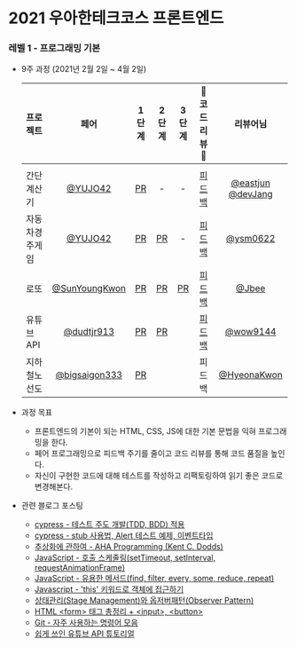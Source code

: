 # 2021 우아한테크코스 프론트엔드

### 레벨 1 - 프로그래밍 기본
- 9주 과정 (2021년 2월 2일  ~ 4월 2일)

  |   프로젝트    |  페어  |  1 단계   |  2 단계  |  3 단계  |   🌟  코드리뷰 🌟   |    리뷰어님    |
  | :---------- | :------: | :------: | :-----: | :---: | :--------------: | :---------: |
  |||||||
  | 간단 계산기   | [@YUJO42](https://github.com/YUJO42) |  [PR](https://github.com/woowacourse/javascript-calculator/pull/6) | - | - | [피드백](https://365kim.tistory.com/75) | [@eastjun](https://github.com/eastjun) [@devJang](https://github.com/devJang) |
  | 자동차경주게임 | [@YUJO42](https://github.com/YUJO42) | [PR](https://github.com/woowacourse/javascript-racingcar/pull/6) | [PR](https://github.com/woowacourse/javascript-racingcar/pull/31) | - | [피드백](https://365kim.tistory.com/82) | [@ysm0622](https://github.com/ysm0622) | 
  | 로또         |[@SunYoungKwon](https://github.com/SunYoungKwon) | [PR](https://github.com/woowacourse/javascript-lotto/pull/34) | [PR](https://github.com/woowacourse/javascript-lotto/pull/7) | [PR](https://github.com/woowacourse/javascript-lotto/pull/62) | [피드백](https://365kim.tistory.com/84) | [@Jbee](https://github.com/JaeYeopHan) |
  | 유튜브API     | [@dudtjr913](https://github.com/dudtjr913) | [PR](https://github.com/woowacourse/javascript-youtube-classroom/pull/11) | [PR](https://github.com/woowacourse/javascript-youtube-classroom/pull/46) |    | [피드백](https://365kim.tistory.com/96) | [@wow9144](https://github.com/wow9144)  |
  | 지하철노선도   | [@bigsaigon333](https://github.com/bigsaigon333) | [PR](https://github.com/woowacourse/javascript-subway/pull/12) | |    | 피드백 | [@HyeonaKwon](https://github.com/HyeonaKwon) |

- 과정 목표
  - 프론트엔드의 기본이 되는 HTML, CSS, JS에 대한 기본 문법을 익혀 프로그래밍을 한다.
  - 페어 프로그래밍으로 피드백 주기를 줄이고 코드 리뷰를 통해 코드 품질을 높인다.
  - 자신이 구현한 코드에 대해 테스트를 작성하고 리팩토링하여 읽기 좋은 코드로 변경해본다.

- 관련 블로그 포스팅
  - [cypress - 테스트 주도 개발(TDD, BDD) 적용](https://365kim.tistory.com/70)
  - [cypress - stub 사용법, Alert 테스트 예제, 이벤트타입](https://365kim.tistory.com/74)
  - [추상화에 관하여 - AHA Programming (Kent C. Dodds)](https://365kim.tistory.com/77)
  - [JavaScript - 호출 스케줄링(setTimeout, setInterval, requestAnimationFrame)](https://365kim.tistory.com/72)
  - [JavaScript - 유용한 메서드(find, filter, every, some, reduce, repeat)](https://365kim.tistory.com/76)
  - [Javascript - 'this' 키워드로 객체에 접근하기](https://365kim.tistory.com/81)
  - [상태관리(Stage Management)와 옵저버패턴(Observer Pattern)](https://365kim.tistory.com/89)
  - [HTML \<form\> 태그 총정리 + \<input\>, \<button\>](https://365kim.tistory.com/64)
  - [Git - 자주 사용하는 명령어 모음](https://365kim.tistory.com/78)
  - [쉽게 쓰인 유튜브 API 튜토리얼](https://365kim.tistory.com/93)
  
<br/>
